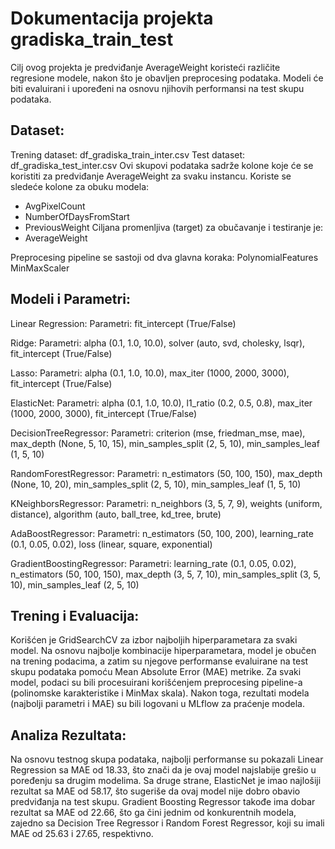 # Dokumentacija projekta gradiska_train_test

Cilj ovog projekta je predviđanje AverageWeight koristeći različite regresione modele, nakon što je obavljen preprocesing podataka. Modeli će biti evaluirani i upoređeni na osnovu njihovih performansi na test skupu podataka.
## Dataset:
Trening dataset: df_gradiska_train_inter.csv
Test dataset: df_gradiska_test_inter.csv
Ovi skupovi podataka sadrže kolone koje će se koristiti za predviđanje AverageWeight za svaku instancu.
Koriste se sledeće kolone za obuku modela:
- AvgPixelCount
- NumberOfDaysFromStart
- PreviousWeight
Ciljana promenljiva (target) za obučavanje i testiranje je:
- AverageWeight

Preprocesing pipeline se sastoji od dva glavna koraka:
PolynomialFeatures
MinMaxScaler

## Modeli i Parametri:
Linear Regression:
Parametri: fit_intercept (True/False)

Ridge:
Parametri: alpha (0.1, 1.0, 10.0), solver (auto, svd, cholesky, lsqr), fit_intercept (True/False)

Lasso:
Parametri: alpha (0.1, 1.0, 10.0), max_iter (1000, 2000, 3000), fit_intercept (True/False)

ElasticNet:
Parametri: alpha (0.1, 1.0, 10.0), l1_ratio (0.2, 0.5, 0.8), max_iter (1000, 2000, 3000), fit_intercept (True/False)

DecisionTreeRegressor:
Parametri: criterion (mse, friedman_mse, mae), max_depth (None, 5, 10, 15), min_samples_split (2, 5, 10), min_samples_leaf (1, 5, 10)

RandomForestRegressor:
Parametri: n_estimators (50, 100, 150), max_depth (None, 10, 20), min_samples_split (2, 5, 10), min_samples_leaf (1, 5, 10)

KNeighborsRegressor:
Parametri: n_neighbors (3, 5, 7, 9), weights (uniform, distance), algorithm (auto, ball_tree, kd_tree, brute)

AdaBoostRegressor:
Parametri: n_estimators (50, 100, 200), learning_rate (0.1, 0.05, 0.02), loss (linear, square, exponential)

GradientBoostingRegressor:
Parametri: learning_rate (0.1, 0.05, 0.02), n_estimators (50, 100, 150), max_depth (3, 5, 7, 10), min_samples_split (3, 5, 10), min_samples_leaf (2, 5, 10)

## Trening i Evaluacija:
Korišćen je GridSearchCV za izbor najboljih hiperparametara za svaki model. Na osnovu najbolje kombinacije hiperparametara, model je obučen na trening podacima, a zatim su njegove performanse evaluirane na test skupu podataka pomoću Mean Absolute Error (MAE) metrike.
Za svaki model, podaci su bili procesuirani korišćenjem preprocesing pipeline-a (polinomske karakteristike i MinMax skala).
Nakon toga, rezultati modela (najbolji parametri i MAE) su bili logovani u MLflow za praćenje modela.

## Analiza Rezultata:
Na osnovu testnog skupa podataka, najbolji performanse su pokazali Linear Regression sa MAE od 18.33, što znači da je ovaj model najslabije grešio u poređenju sa drugim modelima. Sa druge strane, ElasticNet je imao najlošiji rezultat sa MAE od 58.17, što sugeriše da ovaj model nije dobro obavio predviđanja na test skupu.
Gradient Boosting Regressor takođe ima dobar rezultat sa MAE od 22.66, što ga čini jednim od konkurentnih modela, zajedno sa Decision Tree Regressor i Random Forest Regressor, koji su imali MAE od 25.63 i 27.65, respektivno.


